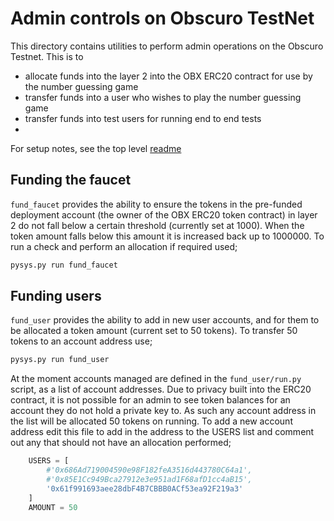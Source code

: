 Admin controls on Obscuro TestNet
=================================
This directory contains utilities to perform admin operations on the Obscuro Testnet. This is to 

- allocate funds into the layer 2 into the OBX ERC20 contract for use by the number guessing game
- transfer funds into a user who wishes to play the number guessing game
- transfer funds into test users for running end to end tests
- 
For setup notes, see the top level [readme](../README.md)

Funding the faucet
------------------
`fund_faucet` provides the ability to ensure the tokens in the pre-funded deployment account (the owner of the OBX ERC20
token contract) in layer 2 do not fall below a certain threshold (currently set at 1000). When the token amount falls 
below this amount it is increased back up to 1000000. To run a check and perform an allocation if required used;

```bash
pysys.py run fund_faucet
```

Funding users
-------------
`fund_user` provides the ability to add in new user accounts, and for them to be allocated a token amount (current 
set to 50 tokens). To transfer 50 tokens to an account address use;

```bash
pysys.py run fund_user
```

At the moment accounts managed are defined in the `fund_user/run.py` script, as a list of account addresses. Due to 
privacy built into the ERC20 contract, it is not possible for an admin to see token balances for an account they do not 
hold a private key to. As such any account address in the list will be allocated 50 tokens on running. To add a new 
account address edit this file to add in the address to the USERS list and comment out any that should not have an 
allocation performed; 

```python
    USERS = [
        #'0x686Ad719004590e98F182feA3516d443780C64a1',
        #'0x85E1Cc949Bca27912e3e951ad1F68afD1cc4aB15',
        '0x61f991693aee28dbF4B7CBBB0ACf53ea92F219a3'
    ]
    AMOUNT = 50
```



